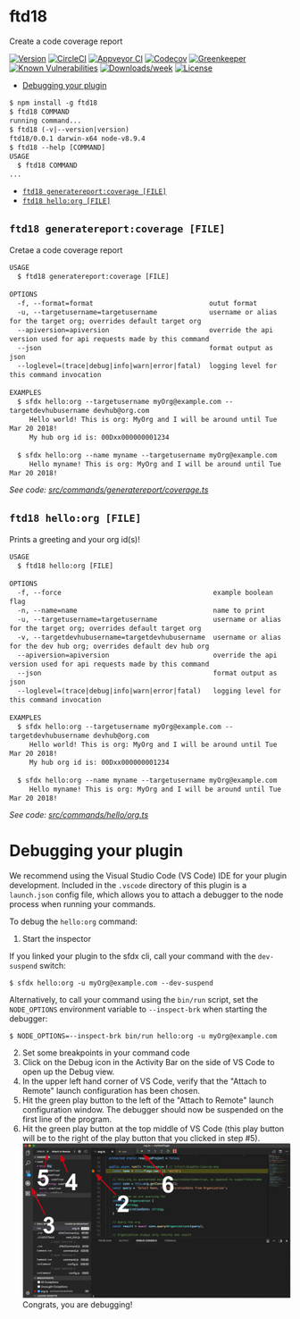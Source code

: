 ftd18
=====

Create a code coverage report

[![Version](https://img.shields.io/npm/v/ftd18.svg)](https://npmjs.org/package/ftd18)
[![CircleCI](https://circleci.com/gh/gilgourevitch/ftd18/tree/master.svg?style=shield)](https://circleci.com/gh/gilgourevitch/ftd18/tree/master)
[![Appveyor CI](https://ci.appveyor.com/api/projects/status/github/gilgourevitch/ftd18?branch=master&svg=true)](https://ci.appveyor.com/project/heroku/ftd18/branch/master)
[![Codecov](https://codecov.io/gh/gilgourevitch/ftd18/branch/master/graph/badge.svg)](https://codecov.io/gh/gilgourevitch/ftd18)
[![Greenkeeper](https://badges.greenkeeper.io/gilgourevitch/ftd18.svg)](https://greenkeeper.io/)
[![Known Vulnerabilities](https://snyk.io/test/github/gilgourevitch/ftd18/badge.svg)](https://snyk.io/test/github/gilgourevitch/ftd18)
[![Downloads/week](https://img.shields.io/npm/dw/ftd18.svg)](https://npmjs.org/package/ftd18)
[![License](https://img.shields.io/npm/l/ftd18.svg)](https://github.com/gilgourevitch/ftd18/blob/master/package.json)

<!-- toc -->
* [Debugging your plugin](#debugging-your-plugin)
<!-- tocstop -->
<!-- install -->
<!-- usage -->
```sh-session
$ npm install -g ftd18
$ ftd18 COMMAND
running command...
$ ftd18 (-v|--version|version)
ftd18/0.0.1 darwin-x64 node-v8.9.4
$ ftd18 --help [COMMAND]
USAGE
  $ ftd18 COMMAND
...
```
<!-- usagestop -->
<!-- commands -->
* [`ftd18 generatereport:coverage [FILE]`](#ftd-18-generatereportcoverage-file)
* [`ftd18 hello:org [FILE]`](#ftd-18-helloorg-file)

## `ftd18 generatereport:coverage [FILE]`

Cretae a code coverage report

```
USAGE
  $ ftd18 generatereport:coverage [FILE]

OPTIONS
  -f, --format=format                             outut format
  -u, --targetusername=targetusername             username or alias for the target org; overrides default target org
  --apiversion=apiversion                         override the api version used for api requests made by this command
  --json                                          format output as json
  --loglevel=(trace|debug|info|warn|error|fatal)  logging level for this command invocation

EXAMPLES
  $ sfdx hello:org --targetusername myOrg@example.com --targetdevhubusername devhub@org.com
     Hello world! This is org: MyOrg and I will be around until Tue Mar 20 2018!
     My hub org id is: 00Dxx000000001234
  
  $ sfdx hello:org --name myname --targetusername myOrg@example.com
     Hello myname! This is org: MyOrg and I will be around until Tue Mar 20 2018!
```

_See code: [src/commands/generatereport/coverage.ts](https://github.com/gilgourevitch/ftd18/blob/v0.0.1/src/commands/generatereport/coverage.ts)_

## `ftd18 hello:org [FILE]`

Prints a greeting and your org id(s)!

```
USAGE
  $ ftd18 hello:org [FILE]

OPTIONS
  -f, --force                                      example boolean flag
  -n, --name=name                                  name to print
  -u, --targetusername=targetusername              username or alias for the target org; overrides default target org
  -v, --targetdevhubusername=targetdevhubusername  username or alias for the dev hub org; overrides default dev hub org
  --apiversion=apiversion                          override the api version used for api requests made by this command
  --json                                           format output as json
  --loglevel=(trace|debug|info|warn|error|fatal)   logging level for this command invocation

EXAMPLES
  $ sfdx hello:org --targetusername myOrg@example.com --targetdevhubusername devhub@org.com
     Hello world! This is org: MyOrg and I will be around until Tue Mar 20 2018!
     My hub org id is: 00Dxx000000001234
  
  $ sfdx hello:org --name myname --targetusername myOrg@example.com
     Hello myname! This is org: MyOrg and I will be around until Tue Mar 20 2018!
```

_See code: [src/commands/hello/org.ts](https://github.com/gilgourevitch/ftd18/blob/v0.0.1/src/commands/hello/org.ts)_
<!-- commandsstop -->
<!-- debugging-your-plugin -->
# Debugging your plugin
We recommend using the Visual Studio Code (VS Code) IDE for your plugin development. Included in the `.vscode` directory of this plugin is a `launch.json` config file, which allows you to attach a debugger to the node process when running your commands.

To debug the `hello:org` command: 
1. Start the inspector
  
If you linked your plugin to the sfdx cli, call your command with the `dev-suspend` switch: 
```sh-session
$ sfdx hello:org -u myOrg@example.com --dev-suspend
```
  
Alternatively, to call your command using the `bin/run` script, set the `NODE_OPTIONS` environment variable to `--inspect-brk` when starting the debugger:
```sh-session
$ NODE_OPTIONS=--inspect-brk bin/run hello:org -u myOrg@example.com
```

2. Set some breakpoints in your command code
3. Click on the Debug icon in the Activity Bar on the side of VS Code to open up the Debug view.
4. In the upper left hand corner of VS Code, verify that the "Attach to Remote" launch configuration has been chosen.
5. Hit the green play button to the left of the "Attach to Remote" launch configuration window. The debugger should now be suspended on the first line of the program. 
6. Hit the green play button at the top middle of VS Code (this play button will be to the right of the play button that you clicked in step #5).
<br><img src=".images/vscodeScreenshot.png" width="480" height="278"><br>
Congrats, you are debugging!
